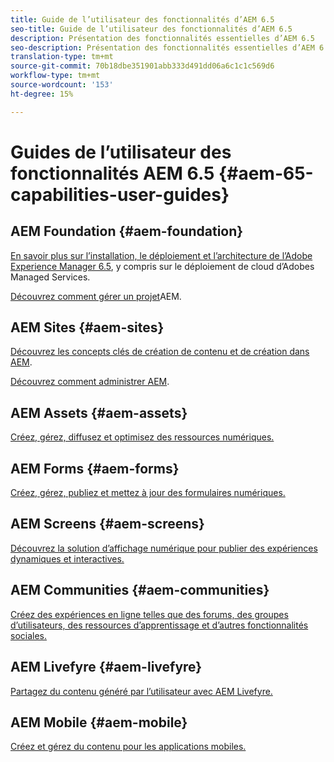 ```yaml
---
title: Guide de l’utilisateur des fonctionnalités d’AEM 6.5
seo-title: Guide de l’utilisateur des fonctionnalités d’AEM 6.5
description: Présentation des fonctionnalités essentielles d’AEM 6.5
seo-description: Présentation des fonctionnalités essentielles d’AEM 6.5
translation-type: tm+mt
source-git-commit: 70b18dbe351901abb333d491dd06a6c1c1c569d6
workflow-type: tm+mt
source-wordcount: '153'
ht-degree: 15%

---
```



# Guides de l’utilisateur des fonctionnalités AEM 6.5 {#aem-65-capabilities-user-guides}

## AEM Foundation {#aem-foundation}

[En savoir plus sur l’installation, le déploiement et l’architecture de l’Adobe Experience Manager 6.5](/help/sites-deploying/home.md), y compris sur le déploiement de cloud d’Adobes Managed Services.

[Découvrez comment gérer un projet](/help/managing/home.md)AEM.

## AEM Sites {#aem-sites}

[Découvrez les concepts clés de création de contenu et de création dans AEM](/help/sites-authoring/home.md).

[Découvrez comment administrer AEM](/help/sites-administering/home.md).

## AEM Assets {#aem-assets}

[Créez, gérez, diffusez et optimisez des ressources numériques.](/help/assets/home.md)

## AEM Forms {#aem-forms}

[Créez, gérez, publiez et mettez à jour des formulaires numériques.](/help/forms/home.md)

## AEM Screens {#aem-screens}

[Découvrez la solution d’affichage numérique pour publier des expériences dynamiques et interactives.](https://docs.adobe.com/content/help/fr-FR/experience-manager-screens/user-guide/aem-screens-introduction.html)

## AEM Communities {#aem-communities}

[Créez des expériences en ligne telles que des forums, des groupes d’utilisateurs, des ressources d’apprentissage et d’autres fonctionnalités sociales.](/help/communities/home.md)

## AEM Livefyre {#aem-livefyre}

[Partagez du contenu généré par l’utilisateur avec AEM Livefyre.](https://docs.adobe.com/content/help/en/livefyre/using/home.html)

## AEM Mobile {#aem-mobile}

[Créez et gérez du contenu pour les applications mobiles.](/help/mobile/home.md)
